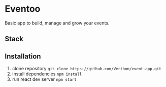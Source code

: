 # Eventoo
Basic app to build, manage and grow your events.

## Stack


## Installation

1. clone repository `git clone https://github.com/Verthon/event-app.git`
2. install dependencies `npm install`
3. run react dev server `npm start`